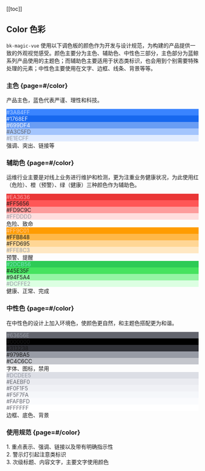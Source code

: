 [[toc]]

## Color 色彩

`bk-magic-vue` 使用以下调色板的颜色作为开发与设计规范，为构建的产品提供一致的外观视觉感受。颜色主要分为主色、辅助色、中性色三部分，主色部分为蓝鲸系列产品使用的主题色；而辅助色主要适用于状态类标识，也会用到个别需要特殊处理的元素；中性色主要使用在文字、边框、线条、背景等等。

### 主色 {page=#/color}
产品主色，蓝色代表严谨、理性和科技。

<div class="color-wrapper">
    <div class="color-item">
        <div class="main-color" style="background-color: #3a84ff;color: #aecdff;"><span>#3A84FF</span></div>
        <div class="other-color">
            <div style="background-color: #1768ef; color: #f5f7fa;"><span>#1768EF</span></div>
            <div style="background-color: #699df4; color: #f5f7fa;"><span>#699DF4</span></div>
            <div style="background-color: #a3c5fd; color: #63656e;"><span>#A3C5FD</span></div>
            <div style="background-color: #e1ecff; color: #979ba5;"><span>#E1ECFF</span></div>
        </div>
        <div class="color-tips">强调、突出、链接等</div>
    </div>
</div>

### 辅助色 {page=#/color}
运维行业主要是对线上业务进行维护和检测，更为注重业务健康状况，为此使用红（危险）、橙（预警）、绿（健康）三种颜色作为辅助色。

<div class="color-wrapper">
    <div class="color-item">
        <div class="main-color" style="background-color: #ea3636;color: #ffa7ab;"><span>#EA3636</span></div>
        <div class="other-color">
            <div style="background-color: #ff5656;"><span>#FF5656</span></div>
            <div style="background-color: #fd9c9c;"><span>#FD9C9C</span></div>
            <div style="background-color: #ffdddd; color: #979ba5;"><span>#FFDDDD</span></div>
        </div>
        <div class="color-tips">危险、致命</div>
    </div>
    <div class="color-item">
        <div class="main-color" style="background-color: #ff9c01;color: #ffcca2;"><span>#FF9C01</span></div>
        <div class="other-color">
            <div style="background-color: #ffb848;"><span>#FFB848</span></div>
            <div style="background-color: #ffd695;"><span>#FFD695</span></div>
            <div style="background-color: #ffe8c3; color: #979ba5;"><span>#FFE8C3</span></div>
        </div>
        <div class="color-tips">预警、提醒</div>
    </div>
    <div class="color-item">
        <div class="main-color" style="background-color: #2dcb56;color: #7ee5c2;"><span>#2DCB56</span></div>
        <div class="other-color">
            <div style="background-color: #45e35f;"><span>#45E35F</span></div>
            <div style="background-color: #94f5a4;"><span>#94F5A4</span></div>
            <div style="background-color: #dcffe2; color: #979ba5;"><span>#DCFFE2</span></div>
        </div>
        <div class="color-tips">健康、正常、完成</div>
    </div>
</div>

### 中性色 {page=#/color}
在中性色的设计上加入环境色，使颜色更自然，和主题色搭配更为和谐。

<div class="color-wrapper">
    <div class="color-item color-item-max">
        <div class="main-color" style="background-color: #63656e;color: #979ba5;"><span>#63656E</span></div>
        <div class="other-color">
            <div style="background-color: #000000;"><span>#000000</span></div>
            <div style="background-color: #313238;"><span>#313238</span></div>
            <div style="background-color: #979ba5;"><span>#979BA5</span></div>
            <div style="background-color: #c4c6cc;"><span>#C4C6CC</span></div>
        </div>
        <div class="color-tips">字体、图标，禁用</div>
    </div>
    <div class="color-item color-item-max">
        <div class="main-color" style="background-color: #dcdee5; color: #979ba5;"><span>#DCDEE5</span></div>
        <div class="other-color">
            <div style="background-color: #eaebf0; color: #63656e;"><span>#EAEBF0</span></div>
            <div style="background-color: #f0f1f5; color: #63656e;"><span>#F0F1F5</span></div>
            <div style="background-color: #f5f7fa; color: #63656e;"><span>#F5F7FA</span></div>
            <div style="background-color: #fafbfd; color: #63656e;"><span>#FAFBFD</span></div>
            <div style="background-color: #ffffff; color: #63656e;"><span>#FFFFFF</span></div>
        </div>
        <div class="color-tips">边框、底色、背景</div>
    </div>
</div>

### 使用规范 {page=#/color}

<div class="color-spec">
    <div>1. 重点表示、强调、链接以及带有明确指示性</div>
    <div>2. 警示灯引起注意类标识</div>
    <div>3. 次级标题、内容文字，主要文字使用颜色</div>
</div>
